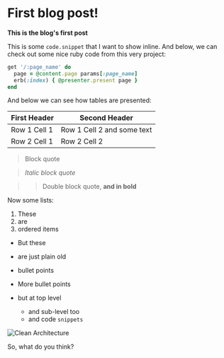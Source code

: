 # First blog post!

**This is the blog's first post**

This is some `code.snippet` that I want to show inline.
And below, we can check out some nice ruby code from this very project:

```ruby
get '/:page_name' do
  page = @content.page params[:page_name]
  erb(:index) { @presenter.present page }
end
```

And below we can see how tables are presented:

First Header | Second Header
-------------|--------------
Row 1 Cell 1 | Row 1 Cell 2 and some text
Row 2 Cell 1 | Row 2 Cell 2

> Block quote

> *Italic block quote*

> > Double block quote, **and in bold**

Now some lists:

1. These
2. are
3. ordered items
  * But these
  * are just plain old
  * bullet points

* More bullet points
* but at top level
  * and sub-level too
  * and code `snippets`

![Clean Architecture](/resource/clean-architecture.png)

So, what do you think?
